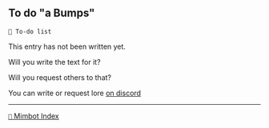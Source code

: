 ## To do "a Bumps"

`📃 To-do list`

This entry has not been written yet.

Will you write the text for it?

Will you request others to that?

You can write or request lore [on discord](<https://discord.com/channels/562910943848169472/1173922660489633802>)


-----
[`📑` Mimbot Index](<https://zeithalt.github.io/r/#a310>)
<!---
keywords: todo
aliases: 
-->